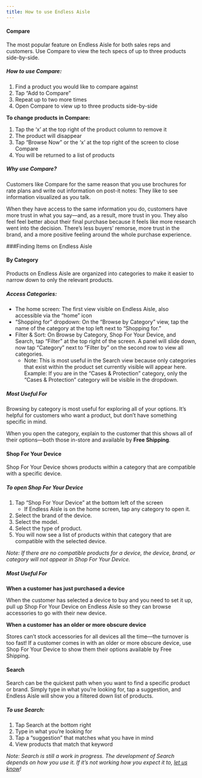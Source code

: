```yaml
---
title: How to use Endless Aisle
---
```


#### Compare

The most popular feature on Endless Aisle for both sales reps and customers. Use Compare to view the tech specs of up to three products side-by-side.

##### How to use Compare:
1. Find a product you would like to compare against
2. Tap “Add to Compare”
3. Repeat up to two more times
4. Open Compare to view up to three products side-by-side

**To change products in Compare:**
1. Tap the ‘x’ at the top right of the product column to remove it
2. The product will disappear
3. Tap “Browse Now” or the ‘x’ at the top right of the screen to close Compare
4. You will be returned to a list of products

##### Why use Compare?

Customers like Compare for the same reason that you use brochures for rate plans and write out information on post-it notes: They like to see information visualized as you talk.

When they have access to the same information you do, customers have more trust in what you say—and, as a result, more trust in you. They also feel feel better about their final purchase because it feels like more research went into the decision. There’s less buyers’ remorse, more trust in the brand, and a more positive feeling around the whole purchase experience.

###Finding Items on Endless Aisle

#### By Category

Products on Endless Aisle are organized into categories to make it easier to narrow down to only the relevant products.

##### Access Categories:
* The home screen: The first view visible on Endless Aisle, also accessible via the “home” icon
* “Shopping for” dropdown: On the “Browse by Category” view, tap the name of the category at the top left next to “Shopping for.”
* Filter & Sort: On Browse by Category, Shop For Your Device, and Search, tap “Filter” at the top right of the screen. A panel will slide down, now tap “Category” next to “Filter by” on the second row to view all categories.
    * Note: This is most useful in the Search view because only categories that exist within the product set currently visible will appear here. Example: If you are in the “Cases & Protection” category, only the “Cases & Protection” category will be visible in the dropdown.

##### Most Useful For

Browsing by category is most useful for exploring all of your options. It’s helpful for customers who want a product, but don’t have something specific in mind.

When you open the category, explain to the customer that this shows all of their options—both those in-store and available by **Free Shipping**.

#### Shop For Your Device

Shop For Your Device shows products within a category that are compatible with a specific device.

##### To open Shop For Your Device
1. Tap “Shop For Your Device” at the bottom left of the screen
    * If Endless Aisle is on the home screen, tap any category to open it.
2. Select the brand of the device.
3. Select the model.
4. Select the type of product.
5. You will now see a list of products within that category that are compatible with the selected device.

_Note: If there are no compatible products for a device, the device, brand, or category will not appear in Shop For Your Device._

##### Most Useful For

**When a customer has just purchased a device**

When the customer has selected a device to buy and you need to set it up, pull up Shop For Your Device on Endless Aisle so they can browse accessories to go with their new device.

**When a customer has an older or more obscure device**

Stores can’t stock accessories for all devices all the time—the turnover is too fast! If a customer comes in with an older or more obscure device, use Shop For Your Device to show them their options available by Free Shipping.

#### Search

Search can be the quickest path when you want to find a specific product or brand. Simply type in what you’re looking for, tap a suggestion, and Endless Aisle will show you a filtered down list of products.

##### To use Search:
1. Tap Search at the bottom right
2. Type in what you’re looking for
3. Tap a “suggestion” that matches what you have in mind
4. View products that match that keyword

_Note: Search is still a work in progress. The development of Search depends on how you use it. If it’s not working how you expect it to, [let us know](/contact)!_

